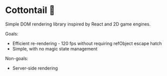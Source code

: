 # Cottontail 🐇

Simple DOM rendering library inspired by React and 2D game engines.

Goals:
 - Efficient re-rendering - 120 fps without requiring refObject escape hatch
 - Simple, with no magic state management

Non-goals:
 - Server-side rendering
